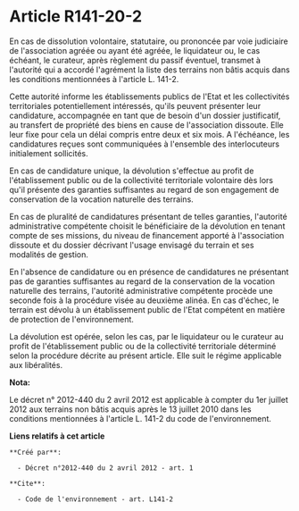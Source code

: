 # Article R141-20-2

En cas de dissolution volontaire, statutaire, ou prononcée par voie judiciaire de l'association agréée ou ayant été agréée,
le liquidateur ou, le cas échéant, le curateur, après règlement du passif éventuel, transmet à l'autorité qui a accordé
l'agrément la liste des terrains non bâtis acquis dans les conditions mentionnées à l'article L. 141-2.

Cette autorité informe les établissements publics de l'Etat et les collectivités territoriales potentiellement intéressés,
qu'ils peuvent présenter leur candidature, accompagnée en tant que de besoin d'un dossier justificatif, au transfert de
propriété des biens en cause de l'association dissoute. Elle leur fixe pour cela un délai compris entre deux et six mois. A
l'échéance, les candidatures reçues sont communiquées à l'ensemble des interlocuteurs initialement sollicités.

En cas de candidature unique, la dévolution s'effectue au profit de l'établissement public ou de la collectivité territoriale
volontaire dès lors qu'il présente des garanties suffisantes au regard de son engagement de conservation de la vocation
naturelle des terrains.

En cas de pluralité de candidatures présentant de telles garanties, l'autorité administrative compétente choisit le
bénéficiaire de la dévolution en tenant compte de ses missions, du niveau de financement apporté à l'association dissoute et
du dossier décrivant l'usage envisagé du terrain et ses modalités de gestion.

En l'absence de candidature ou en présence de candidatures ne présentant pas de garanties suffisantes au regard de la
conservation de la vocation naturelle des terrains, l'autorité administrative compétente procède une seconde fois à la
procédure visée au deuxième alinéa. En cas d'échec, le terrain est dévolu à un établissement public de l'Etat compétent en
matière de protection de l'environnement.

La dévolution est opérée, selon les cas, par le liquidateur ou le curateur au profit de l'établissement public ou de la
collectivité territoriale déterminé selon la procédure décrite au présent article. Elle suit le régime applicable aux
libéralités.

**Nota:**

Le décret n° 2012-440 du 2 avril 2012 est applicable à compter du 1er juillet 2012 aux terrains non bâtis acquis après le 13
juillet 2010 dans les conditions mentionnées à l'article L. 141-2 du code de l'environnement.

**Liens relatifs à cet article**

	**Créé par**:

	  - Décret n°2012-440 du 2 avril 2012 - art. 1

	**Cite**:

	  - Code de l'environnement - art. L141-2
